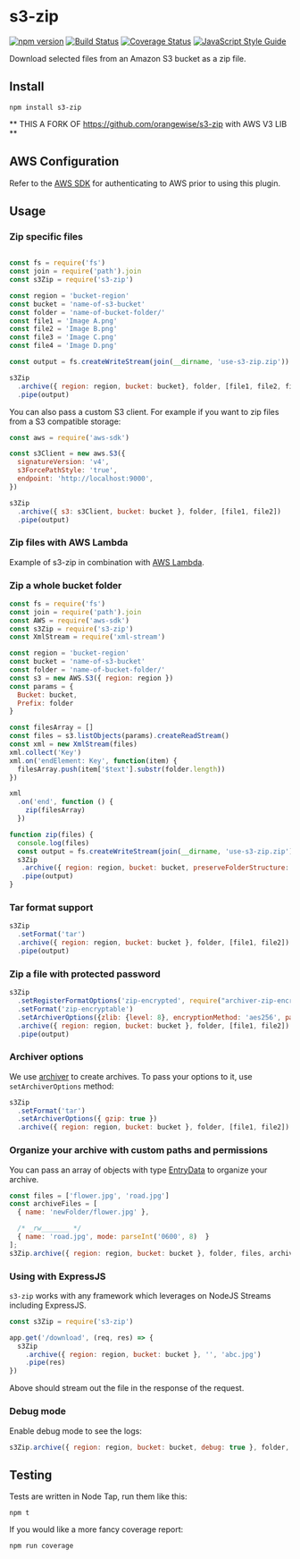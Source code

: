 # s3-zip

[![npm version][npm-badge]][npm-url]
[![Build Status][travis-badge]][travis-url]
[![Coverage Status][coveralls-badge]][coveralls-url]
[![JavaScript Style Guide](https://img.shields.io/badge/code%20style-standard-brightgreen.svg)](http://standardjs.com/)

Download selected files from an Amazon S3 bucket as a zip file.



## Install

```
npm install s3-zip
```


** THIS A FORK OF https://github.com/orangewise/s3-zip with AWS V3 LIB **

## AWS Configuration

Refer to the [AWS SDK][aws-sdk-url] for authenticating to AWS prior to using this plugin.



## Usage

### Zip specific files

```javascript

const fs = require('fs')
const join = require('path').join
const s3Zip = require('s3-zip')

const region = 'bucket-region'
const bucket = 'name-of-s3-bucket'
const folder = 'name-of-bucket-folder/'
const file1 = 'Image A.png'
const file2 = 'Image B.png'
const file3 = 'Image C.png'
const file4 = 'Image D.png'

const output = fs.createWriteStream(join(__dirname, 'use-s3-zip.zip'))

s3Zip
  .archive({ region: region, bucket: bucket}, folder, [file1, file2, file3, file4])
  .pipe(output)

```

You can also pass a custom S3 client. For example if you want to zip files from a S3 compatible storage:

```javascript
const aws = require('aws-sdk')

const s3Client = new aws.S3({
  signatureVersion: 'v4',
  s3ForcePathStyle: 'true',
  endpoint: 'http://localhost:9000',
})

s3Zip
  .archive({ s3: s3Client, bucket: bucket }, folder, [file1, file2])
  .pipe(output)
```

### Zip files with AWS Lambda

Example of s3-zip in combination with [AWS Lambda](aws_lambda.md).


### Zip a whole bucket folder

```javascript
const fs = require('fs')
const join = require('path').join
const AWS = require('aws-sdk')
const s3Zip = require('s3-zip')
const XmlStream = require('xml-stream')

const region = 'bucket-region'
const bucket = 'name-of-s3-bucket'
const folder = 'name-of-bucket-folder/'
const s3 = new AWS.S3({ region: region })
const params = {
  Bucket: bucket,
  Prefix: folder
}

const filesArray = []
const files = s3.listObjects(params).createReadStream()
const xml = new XmlStream(files)
xml.collect('Key')
xml.on('endElement: Key', function(item) {
  filesArray.push(item['$text'].substr(folder.length))
})

xml
  .on('end', function () {
    zip(filesArray)
  })

function zip(files) {
  console.log(files)
  const output = fs.createWriteStream(join(__dirname, 'use-s3-zip.zip'))
  s3Zip
   .archive({ region: region, bucket: bucket, preserveFolderStructure: true }, folder, files)
   .pipe(output)
}
```

### Tar format support

```javascript
s3Zip
  .setFormat('tar')
  .archive({ region: region, bucket: bucket }, folder, [file1, file2])
  .pipe(output)
```

### Zip a file with protected password

```javascript
s3Zip
  .setRegisterFormatOptions('zip-encrypted', require("archiver-zip-encrypted"))
  .setFormat('zip-encryptable')
  .setArchiverOptions({zlib: {level: 8}, encryptionMethod: 'aes256', password: '123'})
  .archive({ region: region, bucket: bucket }, folder, [file1, file2])
  .pipe(output)
```

### Archiver options

We use [archiver][archiver-url] to create archives. To pass your options to it, use `setArchiverOptions` method:

```javascript
s3Zip
  .setFormat('tar')
  .setArchiverOptions({ gzip: true })
  .archive({ region: region, bucket: bucket }, folder, [file1, file2])
```

### Organize your archive with custom paths and permissions

You can pass an array of objects with type [EntryData][entrydata-url] to organize your archive.

```javascript
const files = ['flower.jpg', 'road.jpg']
const archiveFiles = [
  { name: 'newFolder/flower.jpg' },

  /* _rw_______ */
  { name: 'road.jpg', mode: parseInt('0600', 8)  }
];
s3Zip.archive({ region: region, bucket: bucket }, folder, files, archiveFiles)
```

### Using with ExpressJS

`s3-zip` works with any framework which leverages on NodeJS Streams including ExpressJS.

```javascript
const s3Zip = require('s3-zip')

app.get('/download', (req, res) => {
  s3Zip
    .archive({ region: region, bucket: bucket }, '', 'abc.jpg')
    .pipe(res)
})
```
Above should stream out the file in the response of the request.

### Debug mode

Enable debug mode to see the logs:

```javascript
s3Zip.archive({ region: region, bucket: bucket, debug: true }, folder, files)
```

## Testing

Tests are written in Node Tap, run them like this:

```
npm t
```

If you would like a more fancy coverage report:

```
npm run coverage
```




[aws-sdk-url]: http://docs.aws.amazon.com/AWSJavaScriptSDK/guide/node-configuring.html
[npm-badge]: https://badge.fury.io/js/s3-zip.svg
[npm-url]: https://badge.fury.io/js/s3-zip
[travis-badge]: https://travis-ci.org/orangewise/s3-zip.svg?branch=master
[travis-url]: https://travis-ci.org/orangewise/s3-zip
[coveralls-badge]: https://coveralls.io/repos/github/orangewise/s3-zip/badge.svg?branch=master
[coveralls-url]: https://coveralls.io/github/orangewise/s3-zip?branch=master
[archiver-url]: https://www.npmjs.com/package/archiver
[entrydata-url]: https://archiverjs.com/docs/global.html#EntryData
